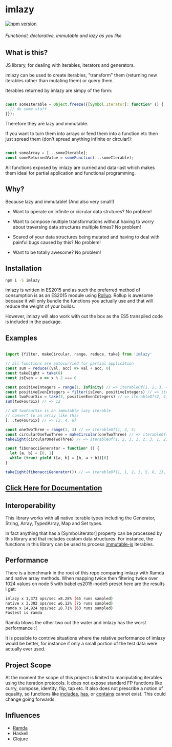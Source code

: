 # imlazy

[![npm version](https://badge.fury.io/js/imlazy.svg)](https://badge.fury.io/js/imlazy)

###### Functional, declarative, immutable and lazy as you like

## What is this?

JS library, for dealing with iterables, iterators and generators.

imlazy can be used to create iterables, "transform" them (returning new iterables rather than mutating them) or query them.

Iterables returned by imlazy are simpy of the form:

```javascript

const someIterable = Object.freeze({[Symbol.Iterator]: function* () {
  // do some stuff
}});

```

Therefore they are lazy and immutable.

If you want to turn them into arrays or feed them into a function etc then just spread them (don't spread anything infinite or circular!):

```javascript

const someArray = [...someIterable];
const someReturnedValue = someFunction(...someIterable);

```

All functions exposed by imlazy are curried and data-last which makes them ideal for partial application and functional programming.

## Why?

Because lazy and immutable! (And also very small!)

- Want to operate on infinite or cicrular data strutures? No problem!

- Want to compose multiple transformations without having to worry about traversing data structures multiple times? No problem!

- Scared of your data structures being mutated and having to deal with painful bugs caused by this? No problem!

- Want to be totally awesome? No problem!

## Installation

```bash
npm i -S imlazy
```

imlazy is written in ES2015 and as such the preferred method of consumption is as an ES2015 module using [Rollup](https://github.com/rollup/rollup). Rollup is awesome because it will only bundle the functions you actually use and that will reduce the weight of your builds.

However, imlazy will also work with out the box as the ES5 transpiled code is included in the package.

## Examples

```javascript

import {filter, makeCircular, range, reduce, take} from 'imlazy'

// all functions are autocurried for partial application
const sum = reduce((val, acc) => val + acc, 0)
const takeEight = take(8)
const isEven = x => x % 2 === 0

const positiveIntegers = range(1, Infinity) // => iterableOf(1, 2, 3, 4, 5, 6, 7, 8, ...)
const positiveEvenIntegers = filter(isEven, positiveIntegers) // => iterableOf(2, 4, 6, 8, ...)
const twoFourSix = take(3, positiveEvenIntegers) // => iterableOf(2, 4, 6)
sum(twoFourSix) // => 12

// NB twoFourSix is an immutable lazy iterable
// convert to an array like this
[...twoFourSix] // => [2, 4, 6]

const oneTwoThree = range(1, 3) // => iterableOf(1, 2, 3)
const circularOneTwoThree = makeCircular(oneTwoThree) // => iterableOf(1, 2, 3, 1, 2, 3, 1, 2, 3, ...)
takeEight(circularOneTwoThree) // => iterableOf(1, 2, 3, 1, 2, 3, 1, 2)

const fibonacciGenerator = function* () {
  let [a, b] = [0, 1]
  while (true) yield ([a, b] = [b, a + b])[0]
}

takeEight(fibonacciGenerator()) // => iterableOf(1, 1, 2, 3, 5, 8, 13, 21)

```

## [Click Here for Documentation](http://benji6.github.io/imlazy/docs/)

## Interoperability

This library works with all native iterable types including the Generator, String, Array, TypedArray, Map and Set types.

In fact anything that has a [Symbol.iterator] property can be processed by this library and that includes custom data structures. For instance, the functions in this library can be used to process [immutable-js](https://github.com/facebook/immutable-js) iterables.


## Performance

There is a benchmark in the root of this repo comparing imlazy with Ramda and native array methods. When mapping twice then filtering twice over 1024 values on node 5 with babel es2015-node5 preset here are the results I get:

```bash
imlazy x 1,373 ops/sec ±8.28% (65 runs sampled)
native x 3,302 ops/sec ±6.12% (75 runs sampled)
ramda x 14,924 ops/sec ±8.71% (63 runs sampled)
Fastest is ramda
```

Ramda blows the other two out the water and imlazy has the worst performance :(

It is possible to contrive situations where the relative performance of imlazy would be better, for instance if only a small portion of the test data were actually ever used.

## Project Scope

At the moment the scope of this project is limited to manipulating iterables using the iteration protocols. It does not expose standard FP functions like curry, compose, identity, flip, tap etc. It also does not prescribe a notion of equality, so functions like [includes](https://tc39.github.io/Array.prototype.includes/), [has](https://developer.mozilla.org/en-US/docs/Web/JavaScript/Reference/Global_Objects/Set/has), or [contains](http://ramdajs.com/docs/#contains) cannot exist. This could change going forwards.

## Influences

- [Ramda](https://github.com/ramda/ramda)
- Haskell
- Clojure
